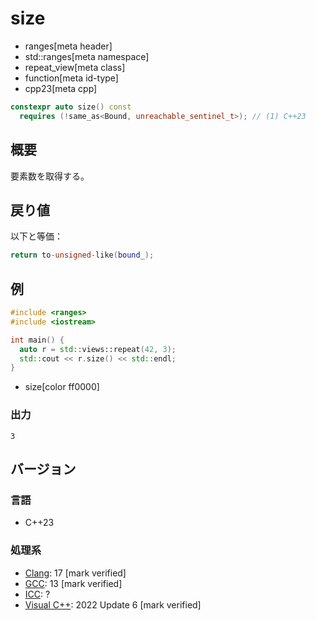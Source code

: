 # size
* ranges[meta header]
* std::ranges[meta namespace]
* repeat_view[meta class]
* function[meta id-type]
* cpp23[meta cpp]

```cpp
constexpr auto size() const
  requires (!same_as<Bound, unreachable_sentinel_t>); // (1) C++23
```

## 概要
要素数を取得する。

## 戻り値

以下と等価：

```cpp
return to-unsigned-like(bound_);
```

## 例
```cpp example
#include <ranges>
#include <iostream>

int main() {
  auto r = std::views::repeat(42, 3);
  std::cout << r.size() << std::endl;
}
```
* size[color ff0000]

### 出力
```
3
```


## バージョン
### 言語
- C++23

### 処理系
- [Clang](/implementation.md#clang): 17 [mark verified]
- [GCC](/implementation.md#gcc): 13 [mark verified]
- [ICC](/implementation.md#icc): ?
- [Visual C++](/implementation.md#visual_cpp): 2022 Update 6 [mark verified]
